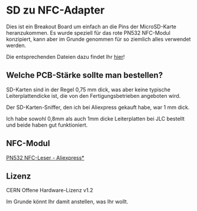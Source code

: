 # SD zu NFC-Adapter

Dies ist ein Breakout Board um einfach an die Pins der MicroSD-Karte heranzukommen. Es wurde speziell für das rote PN532 NFC-Modul konzipiert, kann aber im Grunde genommen für so ziemlich alles verwendet werden.

Die entsprechenden Dateien dazu findet Ihr [hier](https://github.com/witnessmenow/ESP32-Cheap-Yellow-Display/tree/main/Hardware/SDtoNFC)!

## Welche PCB-Stärke sollte man bestellen?

SD-Karten sind in der Regel 0,75 mm dick, was aber keine typische Leiterplattendicke ist, die von den Fertigungsbetrieben angeboten wird.

Der SD-Karten-Sniffer, den ich bei Aliexpress gekauft habe, war 1 mm dick.

Ich habe sowohl 0,8mm als auch 1mm dicke Leiterplatten bei JLC bestellt und beide haben gut funktioniert.

## NFC-Modul

[PN532 NFC-Leser - Aliexpress*](https://s.click.aliexpress.com/e/_DCanbAB)


## Lizenz

CERN Offene Hardware-Lizenz v1.2

Im Grunde könnt Ihr damit anstellen, was Ihr wollt.


